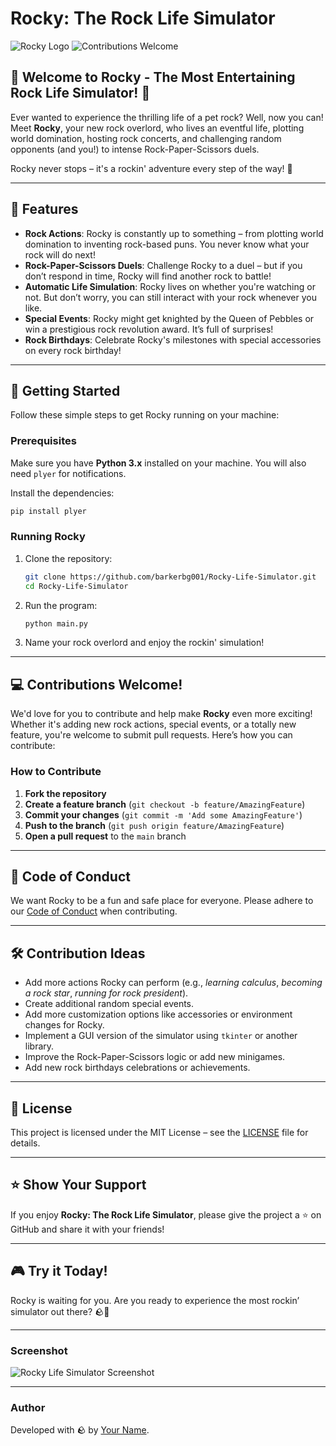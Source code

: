 
# **Rocky: The Rock Life Simulator**

![Rocky Logo](https://img.shields.io/badge/rock-simulator-blue?style=for-the-badge) ![Contributions Welcome](https://img.shields.io/badge/contributions-welcome-brightgreen?style=for-the-badge)

## 🎉 Welcome to **Rocky** - The Most Entertaining Rock Life Simulator! 🎉

Ever wanted to experience the thrilling life of a pet rock? Well, now you can! Meet **Rocky**, your new rock overlord, who lives an eventful life, plotting world domination, hosting rock concerts, and challenging random opponents (and you!) to intense Rock-Paper-Scissors duels.

Rocky never stops – it's a rockin' adventure every step of the way! 🎸

---

## 📜 Features

- **Rock Actions**: Rocky is constantly up to something – from plotting world domination to inventing rock-based puns. You never know what your rock will do next!
- **Rock-Paper-Scissors Duels**: Challenge Rocky to a duel – but if you don’t respond in time, Rocky will find another rock to battle!
- **Automatic Life Simulation**: Rocky lives on whether you're watching or not. But don’t worry, you can still interact with your rock whenever you like.
- **Special Events**: Rocky might get knighted by the Queen of Pebbles or win a prestigious rock revolution award. It’s full of surprises!
- **Rock Birthdays**: Celebrate Rocky's milestones with special accessories on every rock birthday!

---

## 🚀 Getting Started

Follow these simple steps to get Rocky running on your machine:

### Prerequisites

Make sure you have **Python 3.x** installed on your machine. You will also need `plyer` for notifications.

Install the dependencies:

```bash
pip install plyer
```

### Running Rocky

1. Clone the repository:

   ```bash
   git clone https://github.com/barkerbg001/Rocky-Life-Simulator.git
   cd Rocky-Life-Simulator
   ```

2. Run the program:

   ```bash
   python main.py
   ```

3. Name your rock overlord and enjoy the rockin' simulation!

---

## 💻 Contributions Welcome!

We'd love for you to contribute and help make **Rocky** even more exciting! Whether it's adding new rock actions, special events, or a totally new feature, you're welcome to submit pull requests. Here’s how you can contribute:

### How to Contribute

1. **Fork the repository**
2. **Create a feature branch** (`git checkout -b feature/AmazingFeature`)
3. **Commit your changes** (`git commit -m 'Add some AmazingFeature'`)
4. **Push to the branch** (`git push origin feature/AmazingFeature`)
5. **Open a pull request** to the `main` branch

---

## 🤝 Code of Conduct

We want Rocky to be a fun and safe place for everyone. Please adhere to our [Code of Conduct](CODE_OF_CONDUCT.md) when contributing.

---

## 🛠️ Contribution Ideas

- Add more actions Rocky can perform (e.g., *learning calculus*, *becoming a rock star*, *running for rock president*).
- Create additional random special events.
- Add more customization options like accessories or environment changes for Rocky.
- Implement a GUI version of the simulator using `tkinter` or another library.
- Improve the Rock-Paper-Scissors logic or add new minigames.
- Add new rock birthdays celebrations or achievements.

---

## 📜 License

This project is licensed under the MIT License – see the [LICENSE](LICENSE) file for details.

---

## ⭐ Show Your Support

If you enjoy **Rocky: The Rock Life Simulator**, please give the project a ⭐ on GitHub and share it with your friends!

---

## 🎮 Try it Today!

Rocky is waiting for you. Are you ready to experience the most rockin’ simulator out there? 🪨🎉

---

### Screenshot

![Rocky Life Simulator Screenshot](https://img.shields.io/badge/Screenshot-Sample-blue?style=for-the-badge)

---

### Author

Developed with 🪨 by [Your Name](https://github.com/barkerbg001).
